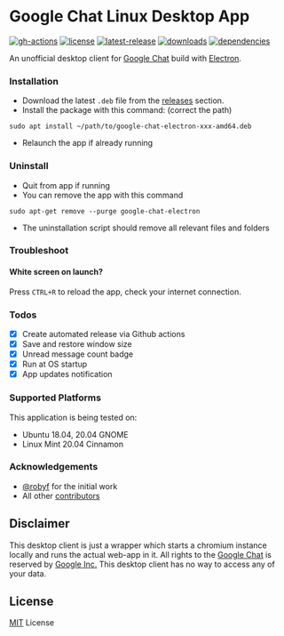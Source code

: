 # Google Chat Linux Desktop App

[![gh-actions](https://github.com/ankurk91/google-chat-electron-linux/workflows/release/badge.svg)](https://github.com/ankurk91/google-chat-electron-linux/actions)
[![license](https://badgen.net/github/license/ankurk91/google-chat-electron-linux)](https://github.com/ankurk91/google-chat-electron-linux)
[![latest-release](https://badgen.net/github/release/ankurk91/google-chat-electron-linux)](https://github.com/ankurk91/google-chat-electron-linux/tags)
[![downloads](https://img.shields.io/github/downloads/ankurk91/google-chat-electron-linux/total?style=flat)](https://github.com/ankurk91/google-chat-electron-linux/releases)
[![dependencies](https://img.shields.io/david/ankurk91/google-chat-electron-linux)](https://david-dm.org/ankurk91/google-chat-electron-linux)

An unofficial desktop client for [Google Chat](https://chat.google.com/) build with [Electron](https://www.electronjs.org/).

### Installation
* Download the latest `.deb` file from the [releases](https://github.com/ankurk91/google-chat-electron-linux/releases/latest) section.
* Install the package with this command: (correct the path)
```
sudo apt install ~/path/to/google-chat-electron-xxx-amd64.deb
```
* Relaunch the app if already running

### Uninstall
* Quit from app if running
* You can remove the app with this command
```
sudo apt-get remove --purge google-chat-electron
```
* The uninstallation script should remove all relevant files and folders

### Troubleshoot
#### White screen on launch?
Press `CTRL+R` to reload the app, check your internet connection.

### Todos
* [x] Create automated release via Github actions
* [x] Save and restore window size 
* [x] Unread message count badge
* [x] Run at OS startup
* [x] App updates notification

### Supported Platforms
This application is being tested on:
* Ubuntu 18.04, 20.04 GNOME
* Linux Mint 20.04 Cinnamon

### Acknowledgements
* [@robyf](https://github.com/robyf) for the initial work
* All other [contributors](https://github.com/ankurk91/google-chat-electron-linux/graphs/contributors)

## Disclaimer
This desktop client is just a wrapper which starts a chromium instance locally and runs the actual web-app in it. 
All rights to the [Google Chat](https://chat.google.com/) is reserved by [Google Inc.](https://en.wikipedia.org/wiki/Google) 
This desktop client has no way to access any of your data.

## License
[MIT](LICENSE.txt) License
